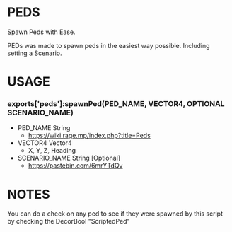 # PEDS
Spawn Peds with Ease.

PEDs was made to spawn peds in the easiest way possible. Including setting a Scenario.

# USAGE
### 	exports['peds']:spawnPed(PED_NAME, VECTOR4, OPTIONAL SCENARIO_NAME)
* PED_NAME String
  * https://wiki.rage.mp/index.php?title=Peds
* VECTOR4 Vector4
  * X, Y, Z, Heading
* SCENARIO_NAME String [Optional]
  * https://pastebin.com/6mrYTdQv

# NOTES
You can do a check on any ped to see if they were spawned by this script by checking the DecorBool "ScriptedPed"

